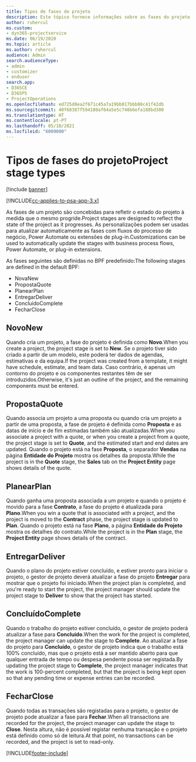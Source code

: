 ```yaml
---
title: Tipos de fases do projeto
description: Este tópico fornece informações sobre as fases do projeto.
author: ruhercul
ms.custom:
- dyn365-projectservice
ms.date: 06/19/2020
ms.topic: article
ms.author: ruhercul
audience: Admin
search.audienceType:
- admin
- customizer
- enduser
search.app:
- D365CE
- D365PS
- ProjectOperations
ms.openlocfilehash: ed725d8ea2f671c45a7a19bb017bbb08c41f42db
ms.sourcegitcommit: 40f68387f594180af64a5e5c748b6efa188bd300
ms.translationtype: HT
ms.contentlocale: pt-PT
ms.lasthandoff: 05/10/2021
ms.locfileid: "6009000"
---
```

# <a name="project-stage-types"></a><span data-ttu-id="2b7d4-103">Tipos de fases do projeto</span><span class="sxs-lookup"><span data-stu-id="2b7d4-103">Project stage types</span></span> 

[!include [banner](../includes/psa-now-project-operations.md)]

[!INCLUDE[cc-applies-to-psa-app-3.x](../includes/cc-applies-to-psa-app-3x.md)]

<span data-ttu-id="2b7d4-104">As fases de um projeto são concebidas para refletir o estado do projeto à medida que o mesmo progride.</span><span class="sxs-lookup"><span data-stu-id="2b7d4-104">Project stages are designed to reflect the state of the project as it progresses.</span></span> <span data-ttu-id="2b7d4-105">As personalizações podem ser usadas para atualizar automaticamente as fases com fluxos do processo de negócio, Power Automate ou extensões de plug-in.</span><span class="sxs-lookup"><span data-stu-id="2b7d4-105">Customizations can be used to automatically update the stages with business process flows, Power Automate, or plug-in extensions.</span></span>

<span data-ttu-id="2b7d4-106">As fases seguintes são definidas no BPF predefinido:</span><span class="sxs-lookup"><span data-stu-id="2b7d4-106">The following stages are defined in the default BPF:</span></span>

- <span data-ttu-id="2b7d4-107">Nova</span><span class="sxs-lookup"><span data-stu-id="2b7d4-107">New</span></span>
- <span data-ttu-id="2b7d4-108">Proposta</span><span class="sxs-lookup"><span data-stu-id="2b7d4-108">Quote</span></span>
- <span data-ttu-id="2b7d4-109">Planear</span><span class="sxs-lookup"><span data-stu-id="2b7d4-109">Plan</span></span>
- <span data-ttu-id="2b7d4-110">Entregar</span><span class="sxs-lookup"><span data-stu-id="2b7d4-110">Deliver</span></span>
- <span data-ttu-id="2b7d4-111">Concluído</span><span class="sxs-lookup"><span data-stu-id="2b7d4-111">Complete</span></span>
- <span data-ttu-id="2b7d4-112">Fechar</span><span class="sxs-lookup"><span data-stu-id="2b7d4-112">Close</span></span> 

## <a name="new"></a><span data-ttu-id="2b7d4-113">Novo</span><span class="sxs-lookup"><span data-stu-id="2b7d4-113">New</span></span>

<span data-ttu-id="2b7d4-114">Quando cria um projeto, a fase do projeto é definida como **Novo**.</span><span class="sxs-lookup"><span data-stu-id="2b7d4-114">When you create a project, the project stage is set to **New**.</span></span> <span data-ttu-id="2b7d4-115">Se o projeto tiver sido criado a partir de um modelo, este poderá ter dados de agendas, estimativas e da equipa.</span><span class="sxs-lookup"><span data-stu-id="2b7d4-115">If the project was created from a template, it might have schedule, estimate, and team data.</span></span> <span data-ttu-id="2b7d4-116">Caso contrário, é apenas um contorno do projeto e os componentes restantes têm de ser introduzidos.</span><span class="sxs-lookup"><span data-stu-id="2b7d4-116">Otherwise, it's just an outline of the project, and the remaining components must be entered.</span></span>

## <a name="quote"></a><span data-ttu-id="2b7d4-117">Proposta</span><span class="sxs-lookup"><span data-stu-id="2b7d4-117">Quote</span></span>

<span data-ttu-id="2b7d4-118">Quando associa um projeto a uma proposta ou quando cria um projeto a partir de uma proposta, a fase de projeto é definida como **Proposta** e as datas de início e de fim estimadas também são atualizadas.</span><span class="sxs-lookup"><span data-stu-id="2b7d4-118">When you associate a project with a quote, or when you create a project from a quote, the project stage is set to **Quote**, and the estimated start and end dates are updated.</span></span> <span data-ttu-id="2b7d4-119">Quando o projeto está na fase **Proposta**, o separador **Vendas** na página **Entidade do Projeto** mostra os detalhes da proposta.</span><span class="sxs-lookup"><span data-stu-id="2b7d4-119">While the project is in the **Quote** stage, the **Sales** tab on the **Project Entity** page shows details of the quote.</span></span>

## <a name="plan"></a><span data-ttu-id="2b7d4-120">Planear</span><span class="sxs-lookup"><span data-stu-id="2b7d4-120">Plan</span></span>

<span data-ttu-id="2b7d4-121">Quando ganha uma proposta associada a um projeto e quando o projeto é movido para a fase **Contrato**, a fase do projeto é atualizada para **Plano**.</span><span class="sxs-lookup"><span data-stu-id="2b7d4-121">When you win a quote that is associated with a project, and the project is moved to the **Contract** phase, the project stage is updated to **Plan**.</span></span> <span data-ttu-id="2b7d4-122">Quando o projeto está na fase **Plano**, a página **Entidade do Projeto** mostra os detalhes do contrato.</span><span class="sxs-lookup"><span data-stu-id="2b7d4-122">While the project is in the **Plan** stage, the **Project Entity** page shows details of the contract.</span></span>

## <a name="deliver"></a><span data-ttu-id="2b7d4-123">Entregar</span><span class="sxs-lookup"><span data-stu-id="2b7d4-123">Deliver</span></span>

<span data-ttu-id="2b7d4-124">Quando o plano do projeto estiver concluído, e estiver pronto para iniciar o projeto, o gestor de projeto deverá atualizar a fase do projeto **Entregar** para mostrar que o projeto foi iniciado.</span><span class="sxs-lookup"><span data-stu-id="2b7d4-124">When the project plan is completed, and you're ready to start the project, the project manager should update the project stage to **Deliver** to show that the project has started.</span></span>

## <a name="complete"></a><span data-ttu-id="2b7d4-125">Concluído</span><span class="sxs-lookup"><span data-stu-id="2b7d4-125">Complete</span></span> 

<span data-ttu-id="2b7d4-126">Quando o trabalho do projeto estiver concluído, o gestor de projeto poderá atualizar a fase para **Concluído**.</span><span class="sxs-lookup"><span data-stu-id="2b7d4-126">When the work for the project is completed, the project manager can update the stage to **Complete**.</span></span> <span data-ttu-id="2b7d4-127">Ao atualizar a fase do projeto para **Concluído**, o gestor de projeto indica que o trabalho está 100% concluído, mas que o projeto está a ser mantido aberto para que qualquer entrada de tempo ou despesa pendente possa ser registada.</span><span class="sxs-lookup"><span data-stu-id="2b7d4-127">By updating the project stage to **Complete**, the project manager indicates that the work is 100-percent completed, but that the project is being kept open so that any pending time or expense entries can be recorded.</span></span>

## <a name="close"></a><span data-ttu-id="2b7d4-128">Fechar</span><span class="sxs-lookup"><span data-stu-id="2b7d4-128">Close</span></span>

<span data-ttu-id="2b7d4-129">Quando todas as transações são registadas para o projeto, o gestor de projeto pode atualizar a fase para **Fechar**.</span><span class="sxs-lookup"><span data-stu-id="2b7d4-129">When all transactions are recorded for the project, the project manager can update the stage to **Close**.</span></span> <span data-ttu-id="2b7d4-130">Nesta altura, não é possível registar nenhuma transação e o projeto está definido como só de leitura.</span><span class="sxs-lookup"><span data-stu-id="2b7d4-130">At that point, no transactions can be recorded, and the project is set to read-only.</span></span>


[!INCLUDE[footer-include](../includes/footer-banner.md)]